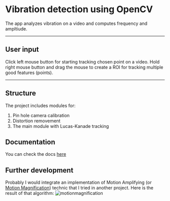 # Vibration detection using OpenCV
The app analyzes vibration on a video and computes frequency and ampltiude.

---
## User input
Click left mouse button for starting tracking chosen point on a video.
Hold right mouse button and drag the mouse to create a ROI for tracking multiple good features (points).

---
## Structure
The project includes modules for:
1. Pin hole camera calibration
2. Distortion removement
3. The main module with Lucas-Kanade tracking

## Documentation
You can check the docs [here](https://ureadulose.github.io/Vibration-detection-using-OpenCV/index.html)

## Further development
Probably I would integrate an implementation of Motion Amplifying (or [Motion Magnification](https://github.com/tschnz/Live-Video-Magnification)) technic that I tried in another project.
Here is the result of that algorithm:
![motionmagnification](https://user-images.githubusercontent.com/79339489/179936553-2fefc33e-8f34-4ef4-a9b6-9beea70c7f26.gif)